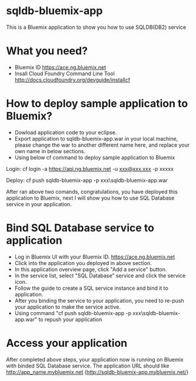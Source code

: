 sqldb-bluemix-app
=================

This is a Bluemix application to show you how to use SQLDB(DB2) service


What you need?
=======================
* Bluemix ID https://ace.ng.bluemix.net
* Insall Cloud Foundry Command Line Tool http://docs.cloudfoundry.org/devguide/installcf

How to deploy sample application to Bluemix?
===============================================

* Dowload application code to your eclipse.
* Export application to sqldb-bluemix-app.war in your local machine, please change the war to another different name here, and replace your own name in below sections.
* Using below cf command to deploy sample application to Bluemix

Login: cf login -a https://api.ng.bluemix.net -u xxx@xxx.xxx -p xxxxx

Deploy: cf push sqldb-bluemix-app -p xxx\sqldb-bluemix-app.war 

After ran above two comands, congratulations, you have deployed this application to Bluemix, next I will show you how to use SQL Database service in your application.

Bind SQL Database service to application
============================================
* Log in Bluemix UI with your Bluemix ID. https://ace.ng.bluemix.net
* Click into the application you deployed in above section.
* In this application overview page, click "Add a service" button.
* In the service list, select "SQL Database" service and click the service icon.
* Follow the guide to create a SQL service instance and bind it to application.
* After you binding the service to your application, you need to re-push your application to make the service active.
* Using command "cf push sqldb-bluemix-app -p xxx\sqldb-bluemix-app.war" to repush your application

Access your application
==============================

After completed above steps, your application now is running on Bluemix with binded SQL Database service.
The application URL should like http://app_name.mybluemix.net (http://sqldb-bluemix-app.mybluemix.net/)
